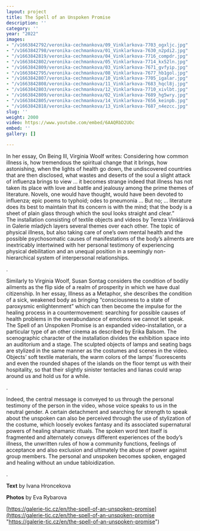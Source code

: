 ```yaml
---
layout: project
title: The Spell of an Unspoken Promise
description: ''
category: ''
year: "2022"
images:
- "/v1663842792/veronika-cechmankova/09_Vinklarkova-7703_ogxljc.jpg"
- "/v1663842798/veronika-cechmankova/01_Vinklarkova-7630_n2pdi2.jpg"
- "/v1663842819/veronika-cechmankova/04_Vinklarkova-7716_compdr.jpg"
- "/v1663842802/veronika-cechmankova/05_Vinklarkova-7714_kx52ln.jpg"
- "/v1663842809/veronika-cechmankova/03_Vinklarkova-7671_gvfyip.jpg"
- "/v1663842795/veronika-cechmankova/08_Vinklarkova-7677_hb1gol.jpg"
- "/v1663842807/veronika-cechmankova/10_Vinklarkova-7705_igalar.jpg"
- "/v1663842808/veronika-cechmankova/11_Vinklarkova-7683_hqcl8j.jpg"
- "/v1663842803/veronika-cechmankova/12_Vinklarkova-7710_xivlbt.jpg"
- "/v1663842809/veronika-cechmankova/02_Vinklarkova-7689_hg5wry.jpg"
- "/v1663842805/veronika-cechmankova/14_Vinklarkova-7656_keinpb.jpg"
- "/v1663842818/veronika-cechmankova/13_Vinklarkova-7687_n4ezcc.jpg"
slug: ''
weight: 2000
video: https://www.youtube.com/embed/6AAQRbD2UOc
embed: ''
gallery: []

---
```

In her essay, On Being Ill, Virginia Woolf writes: Considering how common illness is, how tremendous the spiritual change that it brings, how astonishing, when the lights of health go down, the undiscovered countries that are then disclosed, what wastes and deserts of the soul a slight attack of influenza brings to view … it becomes strange indeed that illness has not taken its place with love and battle and jealousy among the prime themes of literature. Novels, one would have thought, would have been devoted to influenza; epic poems to typhoid; odes to pneumonia … But no; … literature does its best to maintain that its concern is with the mind; that the body is a sheet of plain glass through which the soul looks straight and clear.”  
The installation consisting of textile objects and videos by Tereza Vinklárová in Galerie mladých layers several themes over each other. The topic of physical illness, but also taking care of one’s own mental health and the possible psychosomatic causes of manifestations of the body’s ailments are inextricably intertwined with her personal testimony of experiencing physical debilitation and an unequal position in a seemingly non-hierarchical system of interpersonal relationships.

.

Similarly to Virginia Woolf, Susan Sontag considers the condition of bodily ailments as the flip side of a realm of prosperity in which we have dual citizenship. In her essay, Illness as a Metaphor, she describes the condition of a sick, weakened body as bringing “consciousness to a state of paroxysmic enlightenment” which can then become the impulse for the healing process in a countermovement: searching for possible causes of health problems in the overabundance of emotions we cannot let speak.  
The Spell of an Unspoken Promise is an expanded video-installation, or a particular type of an other cinema as described by Erika Balsom. The scenographic character of the installation divides the exhibition space into an auditorium and a stage. The sculpted objects of lamps and seating bags are stylized in the same manner as the costumes and scenes in the video. Objects’ soft textile materials, the warm colors of the lamps’ fluorescents and even the rounded shapes of the islands on the floor tempt us with their hospitality, so that their slightly sinister tentacles and lianas could wrap around us and hold us for a while.

.

Indeed, the central message is conveyed to us through the personal testimony of the person in the video, whose voice speaks to us in the neutral gender. A certain detachment and searching for strength to speak about the unspoken can also be perceived through the use of stylization of the costume, which loosely evokes fantasy and its associated supernatural powers of healing shamanic rituals. The spoken word text itself is fragmented and alternately conveys different experiences of the body’s illness, the unwritten rules of how a community functions, feelings of acceptance and also exclusion and ultimately the abuse of power against group members. The personal and unspoken becomes spoken, engaged and healing without an undue tabloidization.

.

**Text** by Ivana Hroncekova

**Photos** by Eva Rybarova

[https://galerie-tic.cz/en/the-spell-of-an-unspoken-promise](https://galerie-tic.cz/en/the-spell-of-an-unspoken-promise "https://galerie-tic.cz/en/the-spell-of-an-unspoken-promise")